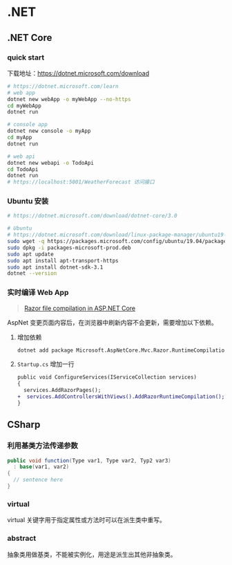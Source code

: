 # .NET

## .NET Core

### quick start

下载地址：<https://dotnet.microsoft.com/download>

```bash
# https://dotnet.microsoft.com/learn
# web app
dotnet new webApp -o myWebApp --no-https
cd myWebApp
dotnet run

# console app
dotnet new console -o myApp
cd myApp
dotnet run

# web api
dotnet new webapi -o TodoApi
cd TodoApi
dotnet run
# https://localhost:5001/WeatherForecast 访问接口
```

### Ubuntu 安装

```bash
# https://dotnet.microsoft.com/download/dotnet-core/3.0

# Ubuntu
# https://dotnet.microsoft.com/download/linux-package-manager/ubuntu19-04/sdk-3.0.100
sudo wget -q https://packages.microsoft.com/config/ubuntu/19.04/packages-microsoft-prod.deb -O packages-microsoft-prod.deb
sudo dpkg -i packages-microsoft-prod.deb
sudo apt update
sudo apt install apt-transport-https
sudo apt install dotnet-sdk-3.1
dotnet --version
```

### 实时编译 Web App

> [Razor file compilation in ASP.NET Core](https://docs.microsoft.com/en-us/aspnet/core/mvc/views/view-compilation?view=aspnetcore-3.0)

AspNet 变更页面内容后，在浏览器中刷新内容不会更新，需要增加以下依赖。

1. 增加依赖

    ```bash
    dotnet add package Microsoft.AspNetCore.Mvc.Razor.RuntimeCompilation --version 3.0.0
    ```

2. `Startup.cs` 增加一行

    ```diff
    public void ConfigureServices(IServiceCollection services)
    {
      services.AddRazorPages();
    +  services.AddControllersWithViews().AddRazorRuntimeCompilation();
    }
    ```

## CSharp

### 利用基类方法传递参数

```csharp
public void function(Type var1, Type var2, Typ2 var3)
  : base(var1, var2)
{
  // sentence here
}
```

### virtual

virtual 关键字用于指定属性或方法时可以在派生类中重写。

### abstract

抽象类用做基类，不能被实例化，用途是派生出其他非抽象类。
